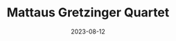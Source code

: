 ---
title: Mattaus Gretzinger Quartet
venue: "The Rex"
address: 194 Queen Street W, Toronto, ON
date: 2023-08-12
start: '"1900"'
end: '"1905"'
description: |-
  Join us for swinging standards and originals featuring:
  Eric Liang - Piano
  Iggy Jarzabek - Bass
  Alex Scrignoli - Drums
image: /images/uploads/the-rex.jpg
imagePosition: object-left-top
---